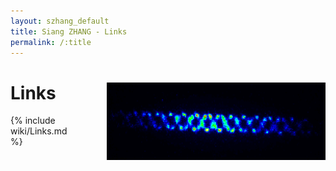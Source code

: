```yaml
---
layout: szhang_default 
title: Siang ZHANG - Links
permalink: /:title
---
```


# Links <img src="/static/images/3layer_ions.png" width="350px" style="position:relative;z-index:99;float:right;padding-left:50px"/>

{% include wiki/Links.md %}